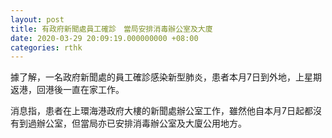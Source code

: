 ```yaml
---
layout: post
title: 有政府新聞處員工確診　當局安排消毒辦公室及大廈
date: 2020-03-29 20:09:19.000000000 +08:00
categories: rthk
---
```


據了解，一名政府新聞處的員工確診感染新型肺炎，患者本月7日到外地，上星期返港，回港後一直在家工作。

消息指，患者在上環海港政府大樓的新聞處辦公室工作，雖然他自本月7日起都沒有到過辦公室，但當局亦已安排消毒辦公室及大廈公用地方。
